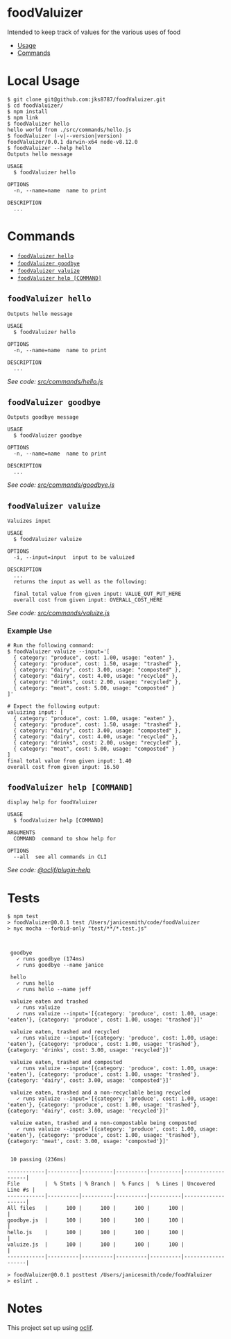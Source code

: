 foodValuizer
============

Intended to keep track of values for the various uses of food

<!-- toc -->
* [Usage](#local-usage)
* [Commands](#commands)
<!-- tocstop -->
# Local Usage
<!-- usage -->
```sh-session
$ git clone git@github.com:jks8787/foodValuizer.git
$ cd foodValuizer/
$ npm install
$ npm link
$ foodValuizer hello
hello world from ./src/commands/hello.js
$ foodValuizer (-v|--version|version)
foodValuizer/0.0.1 darwin-x64 node-v8.12.0
$ foodValuizer --help hello
Outputs hello message

USAGE
  $ foodValuizer hello

OPTIONS
  -n, --name=name  name to print

DESCRIPTION
  ...
```
<!-- usagestop -->
# Commands
<!-- commands -->
* [`foodValuizer hello`](#foodvaluizer-hello)
* [`foodValuizer goodbye`](#foodvaluizer-goodbye)
* [`foodValuizer valuize`](#foodvaluizer-valuize)
* [`foodValuizer help [COMMAND]`](#foodvaluizer-help-command)

## `foodValuizer hello`
```
Outputs hello message

USAGE
  $ foodValuizer hello

OPTIONS
  -n, --name=name  name to print

DESCRIPTION
  ...
```
_See code: [src/commands/hello.js](https://github.com/jks8787/foodValuizer/blob/master/src/commands/goodbye.js)_

## `foodValuizer goodbye`
```
Outputs goodbye message

USAGE
  $ foodValuizer goodbye

OPTIONS
  -n, --name=name  name to print

DESCRIPTION
  ...
```
_See code: [src/commands/goodbye.js](https://github.com/jks8787/foodValuizer/blob/master/src/commands/goodbye.js)_

## `foodValuizer valuize`
```
Valuizes input

USAGE
  $ foodValuizer valuize

OPTIONS
  -i, --input=input  input to be valuized

DESCRIPTION
  ...
  returns the input as well as the following:

  final total value from given input: VALUE_OUT_PUT_HERE
  overall cost from given input: OVERALL_COST_HERE
```
_See code: [src/commands/valuize.js](https://github.com/jks8787/foodValuizer/blob/master/src/commands/valuize.js)_

### Example Use
```
# Run the following command:
$ foodValuizer valuize --input='[
  { category: "produce", cost: 1.00, usage: "eaten" },
  { category: "produce", cost: 1.50, usage: "trashed" },
  { category: "dairy", cost: 3.00, usage: "composted" },
  { category: "dairy", cost: 4.00, usage: "recycled" },
  { category: "drinks", cost: 2.00, usage: "recycled" },
  { category: "meat", cost: 5.00, usage: "composted" }
]'

# Expect the following output:
valuizing input: [
  { category: "produce", cost: 1.00, usage: "eaten" },
  { category: "produce", cost: 1.50, usage: "trashed" },
  { category: "dairy", cost: 3.00, usage: "composted" },
  { category: "dairy", cost: 4.00, usage: "recycled" },
  { category: "drinks", cost: 2.00, usage: "recycled" },
  { category: "meat", cost: 5.00, usage: "composted" }
]
final total value from given input: 1.40
overall cost from given input: 16.50
```

## `foodValuizer help [COMMAND]`
```
display help for foodValuizer

USAGE
  $ foodValuizer help [COMMAND]

ARGUMENTS
  COMMAND  command to show help for

OPTIONS
  --all  see all commands in CLI
```

_See code: [@oclif/plugin-help](https://github.com/oclif/plugin-help/blob/v2.1.3/src/commands/help.ts)_
<!-- commandsstop -->
# Tests
<!-- tests -->
```sh-session
$ npm test
> foodValuizer@0.0.1 test /Users/janicesmith/code/foodValuizer
> nyc mocha --forbid-only "test/**/*.test.js"



 goodbye
   ✓ runs goodbye (174ms)
   ✓ runs goodbye --name janice

 hello
   ✓ runs hello
   ✓ runs hello --name jeff

 valuize eaten and trashed
   ✓ runs valuize
   ✓ runs valuize --input='[{category: 'produce', cost: 1.00, usage: 'eaten'}, {category: 'produce', cost: 1.00, usage: 'trashed'}]'

 valuize eaten, trashed and recycled
   ✓ runs valuize --input='[{category: 'produce', cost: 1.00, usage: 'eaten'}, {category: 'produce', cost: 1.00, usage: 'trashed'}, {category: 'drinks', cost: 3.00, usage: 'recycled'}]'

 valuize eaten, trashed and composted
   ✓ runs valuize --input='[{category: 'produce', cost: 1.00, usage: 'eaten'}, {category: 'produce', cost: 1.00, usage: 'trashed'}, {category: 'dairy', cost: 3.00, usage: 'composted'}]'

 valuize eaten, trashed and a non-recyclable being recycled
   ✓ runs valuize --input='[{category: 'produce', cost: 1.00, usage: 'eaten'}, {category: 'produce', cost: 1.00, usage: 'trashed'}, {category: 'dairy', cost: 3.00, usage: 'recycled'}]'

 valuize eaten, trashed and a non-compostable being composted
   ✓ runs valuize --input='[{category: 'produce', cost: 1.00, usage: 'eaten'}, {category: 'produce', cost: 1.00, usage: 'trashed'}, {category: 'meat', cost: 3.00, usage: 'composted'}]'


 10 passing (236ms)

------------|----------|----------|----------|----------|-------------------|
File        |  % Stmts | % Branch |  % Funcs |  % Lines | Uncovered Line #s |
------------|----------|----------|----------|----------|-------------------|
All files   |      100 |      100 |      100 |      100 |                   |
goodbye.js  |      100 |      100 |      100 |      100 |                   |
hello.js    |      100 |      100 |      100 |      100 |                   |
valuize.js  |      100 |      100 |      100 |      100 |                   |
------------|----------|----------|----------|----------|-------------------|

> foodValuizer@0.0.1 posttest /Users/janicesmith/code/foodValuizer
> eslint .

```
<!-- teststop -->

# Notes
This project set up using [oclif](https://oclif.io).
